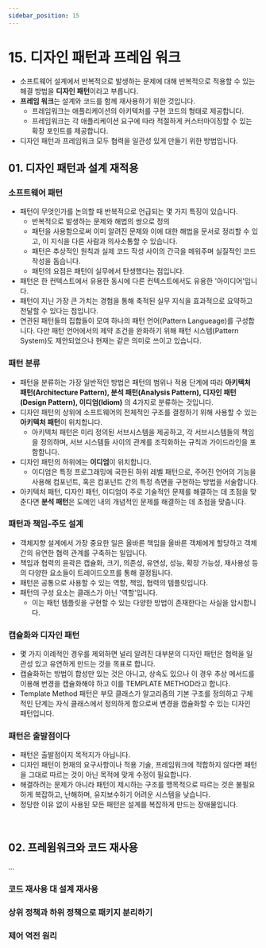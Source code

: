 ```yaml
---
sidebar_position: 15
---
```


# 15. 디자인 패턴과 프레임 워크

- 소프트웨어 설계에서 반복적으로 발생하는 문제에 대해 반복적으로 적용할 수 있는 해결 방법을 **디자인 패턴**이라고 부릅니다.
- **프레임 워크**는 설계와 코드를 함께 재사용하기 위한 것입니다.
  - 프레임워크는 애플리케이션의 아키텍처를 구현 코드의 형태로 제공합니다.
  - 프레임워크는 각 애플리케이션 요구에 따라 적절하게 커스터마이징할 수 있는 확장 포인트를 제공합니다.
- 디자인 패턴과 프레임워크 모두 협력을 일관성 있게 만들기 위한 방법입니다.

## 01. 디자인 패턴과 설계 재적용

### 소프트웨어 패턴

- 패턴이 무엇인가를 논의할 때 반복적으로 언급되는 몇 가지 특징이 있습니다.
  - 반복적으로 발생하는 문제와 해법의 쌍으로 정의
  - 패턴을 사용함으로써 이미 알려진 문제와 이에 대한 해법을 문서로 정리할 수 있고, 이 지식을 다른 사람과 의사소통할 수 있습니다.
  - 패턴은 추상적인 원칙과 실제 코드 작성 사이의 간극을 메워주며 실질적인 코드 작성을 돕습니다.
  - 패턴의 요점은 패턴이 실무에서 탄생했다는 점입니다.
- 패턴은 한 컨텍스트에서 유용한 동시에 다른 컨텍스트에서도 유용한 '아이디어'입니다.
- 패턴이 지닌 가장 큰 가치는 경험을 통해 축적된 실무 지식을 효과적으로 요약하고 전달할 수 있다는 점입니다.
- 연관된 패턴들의 집합들이 모여 하나의 패턴 언어(Pattern Langueage)를 구성합니다. 다만 패턴 언어에서의 제약 조건을 완화하기 위해 패턴 시스템(Pattern System)도 제안되었으나 현재는 같은 의미로 쓰이고 있습니다.

### 패턴 분류

- 패턴을 분류하는 가장 일반적인 방법은 패턴의 범위나 적용 단계에 따라 **아키텍처 패턴(Architecture Pattern), 분석 패턴(Analysis Pattern), 디자인 패턴(Design Pattern), 이디엄(Idiom)** 의 4가지로 분류하는 것입니다.
- 디자인 패턴의 상위에 소프트웨어의 전체적인 구조를 결정하기 위해 사용할 수 있는 **아키텍처 패턴**이 위치합니다.
  - 아키텍처 패턴은 미리 정의된 서브시스템을 제공하고, 각 서브시스템들의 책임을 정의하며, 서브 시스템들 사이의 관계를 조직화하는 규칙과 가이드라인을 포함합니다.
- 디자인 패턴의 하위에는 **이디엄**이 위치합니다.
  - 이디엄은 특정 프로그래밍에 국한된 하위 레벨 패턴으로, 주어진 언어의 기능을 사용해 컴포넌트, 혹은 컴포넌트 간의 특정 측면을 구현하는 방법을 서술합니다.
- 아키텍처 패턴, 디자인 패턴, 이디엄이 주로 기술적인 문제를 해결하는 데 초점을 맞춘다면 **분석 패턴**은 도메인 내의 개념적인 문제를 해결하는 데 초점을 맞춥니다.

### 패턴과 책임-주도 설계

- 객체지향 설계에서 가장 중요한 일은 올바른 책임을 올바른 객체에게 할당하고 객체 간의 유연한 협력 관계를 구축하는 일입니다.
- 책임과 협력의 윤곽은 캡슐화, 크기, 의존성, 유연성, 성능, 확장 가능성, 재사용성 등의 다양한 요소들이 트레이드오프를 통해 결정됩니다.
- 패턴은 공통으로 사용할 수 있는 역할, 책임, 협력의 템플릿입니다.
- 패턴의 구성 요소는 클래스가 아닌 '역할'입니다.
  - 이는 패턴 템플릿을 구현할 수 있는 다양한 방법이 존재한다는 사실을 암시합니다.

### 캡슐화와 디자인 패턴

- 몇 가지 이례적인 경우를 제외하면 널리 알려진 대부분의 디자인 패턴은 협력을 일관성 있고 유연하게 만드는 것을 목표로 합니다.
- 캡슐화하는 방법이 합성만 있는 것은 아니고, 상속도 있으나 이 경우 추상 메서드를 이용해 변경을 캡슐화해야 하고 이를 TEMPLATE METHOD라고 합니다.
- Template Method 패턴은 부모 클래스가 알고리즘의 기본 구조를 정의하고 구체적인 단계는 자식 클래스에서 정의하게 함으로써 변경을 캡슐화할 수 있는 디자인 패턴입니다.

### 패턴은 출발점이다

- 패턴은 출발점이지 목적지가 아닙니다.
- 디자인 패턴이 현재의 요구사항이나 적용 기술, 프레임워크에 적합하지 않다면 패턴을 그대로 따르는 것이 아닌 목적에 맞게 수정이 필요합니다.
- 해결하려는 문제가 아니라 패턴이 제시하는 구조를 맹목적으로 따르는 것은 불필요하게 복잡하고, 난해하며, 유지보수하기 어려운 시스템을 낮습니다.
- 정당한 이유 없이 사용된 모든 패턴은 설계를 복잡하게 만드는 장애물입니다.

<br/>

## 02. 프레윔워크와 코드 재사용

...

### 코드 재사용 대 설계 재사용

### 상위 정책과 하위 정책으로 패키지 분리하기

### 제어 역전 원리